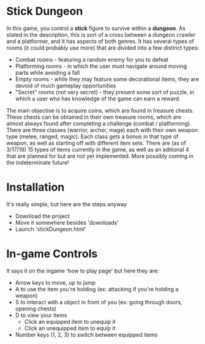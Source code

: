 # Stick Dungeon
In this game, you control a **stick** figure to survive within a **dungeon**. As stated in the description, this is sort of a cross between a dungeon crawler and a platformer, and it has aspects of both genres. It has several types of rooms (it could probably use more) that are divided into a few distinct types:
* Combat rooms - featuring a random enemy for you to defeat
* Platforming rooms - in which the user must navigate around moving parts while avoiding a fall
* Empty rooms - while they may feature some decorational items, they are devoid of much gameplay opportunities
* "Secret" rooms (not very secret) - they present some sort of puzzle, in which a user who has knowledge of the game can earn a reward.

The main objective is to acquire coins, which are found in treasure chests. These chests can be obtained in their own treasure rooms, which are almost always found after completing a challenge (combat / platforming).
There are three classes (warrior, archer, mage) each with their own weapon type (melee, ranged, magic). Each class gets a bonus in that type of weapon, as well as starting off with different item sets.
There are (as of 3/17/19) 15 types of items currently in the game, as well as an aditional 4 that are planned for but are not yet implemented. More possibly coming in the indeterminate future!
# Installation
It's really simple, but here are the steps anyway
* Download the project
* Move it somewhere besides 'downloads'
* Launch 'stickDungeon.html'
# In-game Controls
It says it on the ingame 'how to play page' but here they are:
* Arrow keys to move, up to jump
* A to use the item you're holding (ex: attacking if you're holding a weapon)
* S to interact with a object in front of you (ex: going through doors, opening chests)
* D to view your items
  * Click an equipped item to unequip it
  * Click an unequipped item to equip it
 * Number keys (1, 2, 3) to switch between equipped items
